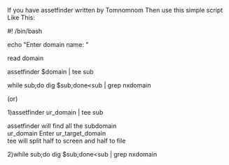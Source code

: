 
If you have assetfinder written by Tomnomnom
Then use this simple script Like This:

#! /bin/bash

echo "Enter domain name: "

read domain

assetfinder $domain | tee sub

while sub;do dig $sub;done<sub | grep nxdomain

(or)

1)assetfinder ur_domain | tee sub 

assetfinder will find all the subdomain <br>
ur_domain Enter ur_target_domain<br>
tee will split half to screen and half to file<br>

2)while sub;do dig $sub;done<sub | grep nxdomain
